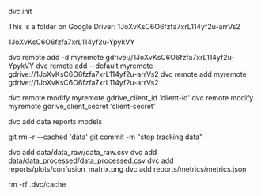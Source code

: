 
dvc.init

This is a folder on Google Driver: 1JoXvKsC6O6fzfa7xrL114yf2u-arrVs2

1JoXvKsC6O6fzfa7xrL114yf2u-YpykVY

dvc remote add -d myremote gdrive://1JoXvKsC6O6fzfa7xrL114yf2u-YpykVY
dvc remote add --default myremote gdrive://1JoXvKsC6O6fzfa7xrL114yf2u-arrVs2
dvc remote add myremote gdrive://1JoXvKsC6O6fzfa7xrL114yf2u-arrVs2

dvc remote modify myremote gdrive_client_id 'client-id'
dvc remote modify myremote gdrive_client_secret 'client-secret'

dvc add data reports models


git rm -r --cached 'data'
git commit -m "stop tracking data"

dvc add data/data_raw/data_raw.csv
dvc add data/data_processed/data_processed.csv
dvc add reports/plots/confusion_matrix.png
dvc add reports/metrics/metrics.json


rm -rf .dvc/cache